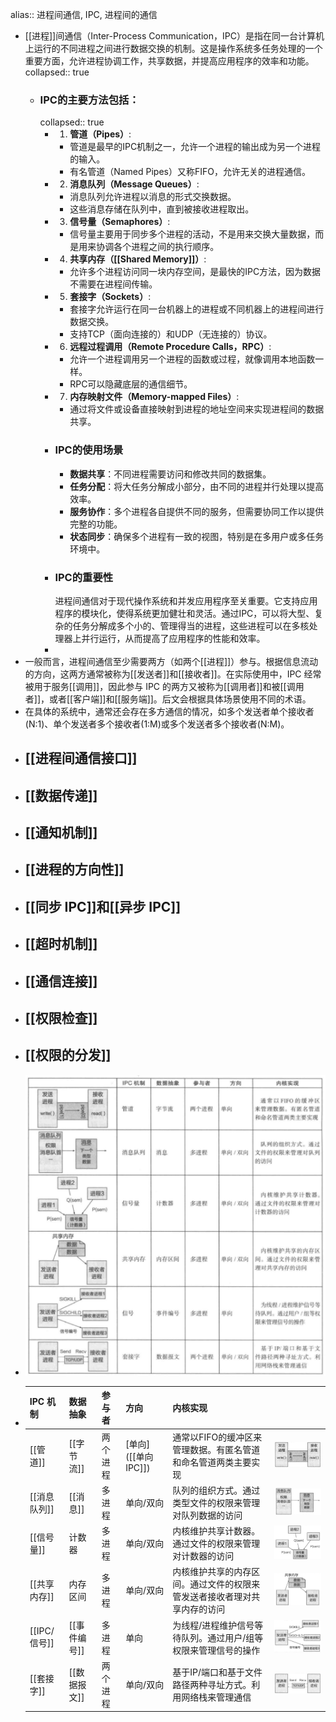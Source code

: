 alias:: 进程间通信, IPC, 进程间的通信

- [[进程]]间通信（Inter-Process Communication，IPC）是指在同一台计算机上运行的不同进程之间进行数据交换的机制。这是操作系统多任务处理的一个重要方面，允许进程协调工作，共享数据，并提高应用程序的效率和功能。
  collapsed:: true
	- ### IPC的主要方法包括：
	  collapsed:: true
		- 1. **管道（Pipes）**:
			- 管道是最早的IPC机制之一，允许一个进程的输出成为另一个进程的输入。
			- 有名管道（Named Pipes）又称FIFO，允许无关的进程通信。
		- 2. **消息队列（Message Queues）**:
			- 消息队列允许进程以消息的形式交换数据。
			- 这些消息存储在队列中，直到被接收进程取出。
		- 3. **信号量（Semaphores）**:
			- 信号量主要用于同步多个进程的活动，不是用来交换大量数据，而是用来协调各个进程之间的执行顺序。
		- 4. **共享内存（[[Shared Memory]]）**:
			- 允许多个进程访问同一块内存空间，是最快的IPC方法，因为数据不需要在进程间传输。
		- 5. **套接字（Sockets）**:
			- 套接字允许运行在同一台机器上的进程或不同机器上的进程间进行数据交换。
			- 支持TCP（面向连接的）和UDP（无连接的）协议。
		- 6. **远程过程调用（Remote Procedure Calls，RPC）**:
			- 允许一个进程调用另一个进程的函数或过程，就像调用本地函数一样。
			- RPC可以隐藏底层的通信细节。
		- 7. **内存映射文件（Memory-mapped Files）**:
			- 通过将文件或设备直接映射到进程的地址空间来实现进程间的数据共享。
		- ### IPC的使用场景
			- **数据共享**：不同进程需要访问和修改共同的数据集。
			- **任务分配**：将大任务分解成小部分，由不同的进程并行处理以提高效率。
			- **服务协作**：多个进程各自提供不同的服务，但需要协同工作以提供完整的功能。
			- **状态同步**：确保多个进程有一致的视图，特别是在多用户或多任务环境中。
		- ### IPC的重要性
		  进程间通信对于现代操作系统和并发应用程序至关重要。它支持应用程序的模块化，使得系统更加健壮和灵活。通过IPC，可以将大型、复杂的任务分解成多个小的、管理得当的进程，这些进程可以在多核处理器上并行运行，从而提高了应用程序的性能和效率。
		-
- 一般而言，进程间通信至少需要两方（如两个[[进程]]）参与。根据信息流动的方向，这两方通常被称为[[发送者]]和[[接收者]]。在实际使用中，IPC 经常被用于服务[[调用]]，因此参与 IPC 的两方又被称为[[调用者]]和被[[调用者]]，或者[[客户端]]和[[服务端]]。后文会根据具体场景使用不同的术语。
- 在具体的系统中，通常还会存在多方通信的情况，如多个发送者单个接收者(N:1)、单个发送者多个接收者(1:M)或多个发送者多个接收者(N:M)。
- ## [[进程间通信接口]]
- ## [[数据传递]]
- ## [[通知机制]]
- ## [[进程的方向性]]
- ## [[同步 IPC]]和[[异步 IPC]]
- ## [[超时机制]]
- ## [[通信连接]]
- ## [[权限检查]]
- ## [[权限的分发]]
- ![image.png](../assets/image_1710162106334_0.png)
- |IPC 机制|数据抽象|参与者|方向|内核实现||
  |--|--|--|--|--|--|
  |[[管道]]|[[字节流]]|两个进程|[单向]([[单向 IPC]])|通常以FIFO的缓冲区来管理数据。有匿名管道和命名管道两类主要实现| ![image.png](../assets/image_1710165430980_0.png) |
  |[[消息队列]]|[[消息]]|多进程|单向/双向|队列的组织方式。通过类型文件的权限来管理对队列数据的访问| ![image.png](../assets/image_1710165475501_0.png) |
  |[[信号量]]|计数器|多进程|单向/双向|内核维护共享计数器。通过文件的权限来管理对计数器的访问| ![image.png](../assets/image_1710165551310_0.png) |
  |[[共享内存]]|内存区间|多进程|单向/双向|内核维护共享的内存区间。通过文件的权限来管发送者接收者理对共享内存的访问| ![image.png](../assets/image_1710165592169_0.png) |
  |[[IPC/信号]]|[[事件编号]]|多进程|单向|为线程/进程维护信号等待队列。通过用户/组等权限来管理信号的操作| ![image.png](../assets/image_1710165655290_0.png) |
  |[[套接字]]|[[数据报文]]|两个进程|单向/双向|基于IP/端口和基于文件路径两种寻址方式。利用网络栈来管理通信| ![image.png](../assets/image_1710165687930_0.png) |
